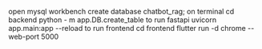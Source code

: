 open mysql workbench
create database chatbot_rag;
on terminal 
cd backend
python - m app.DB.create_table
to run fastapi
uvicorn app.main:app --reload
to run frontend
cd frontend
flutter run -d chrome --web-port 5000




